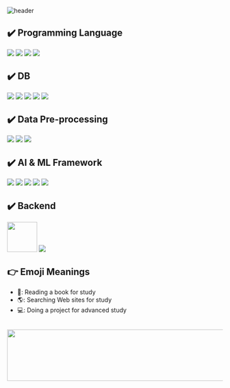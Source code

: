 ![header](https://capsule-render.vercel.app/api?type=waving&height=400&color=C9E6D1&text=🌙%20MoonYoung%20Song%20🎵&fontColor=426E5E&fontSize=60)

<strong><h2>✔️ Programming Language</h2></strong>
<div align=left> 
  <img src="https://img.shields.io/badge/Python-3766AB?style=for-the-badge&logo=Python&logoColor=white"> 
  <img src="https://img.shields.io/badge/C-A8B9CC?style=for-the-badge&logo=C&logoColor=white"> 
  <img src="https://img.shields.io/badge/R-276DC3?style=for-the-badge&logo=R&logoColor=white">
  <img src="https://img.shields.io/badge/Go-00ADD8?style=for-the-badge&logo=Go&logoColor=white">
</div>

<strong><h2>✔️ DB</h2></strong>
<div align=left> 
  <img src="https://img.shields.io/badge/MySQL-4479A1?style=for-the-badge&logo=MySQL&logoColor=white"> 
  <img src="https://img.shields.io/badge/postgresql-4169E1?style=for-the-badge&logo=postgresql&logoColor=white"> 
  <img src="https://img.shields.io/badge/MongoDB-47A248?style=for-the-badge&logo=MongoDB&logoColor=white">
  <img src="https://img.shields.io/badge/Redis-DC382D?style=for-the-badge&logo=Redis&logoColor=white">
  <img src="https://img.shields.io/badge/neo4j-4581C3?style=for-the-badge&logo=neo4j&logoColor=white">
</div>

<strong><h2>✔️ Data Pre-processing</h2></strong>
<div align=left> 
  <img src="https://img.shields.io/badge/OpenCV-5C3EE8?style=for-the-badge&logo=OpenCV&logoColor=white">
  <img src="https://img.shields.io/badge/pandas-150458?style=for-the-badge&logo=pandas&logoColor=white">
  <img src="https://img.shields.io/badge/Numpy-013243?style=for-the-badge&logo=Numpy&logoColor=white">
</div>

<strong><h2>✔️ AI & ML Framework</h2></strong>
<div align=left> 
  <img src="https://img.shields.io/badge/Keras-D00000?style=for-the-badge&logo=Keras&logoColor=white">
  <img src="https://img.shields.io/badge/TensorFlow-FF6F00?style=for-the-badge&logo=TensorFlow&logoColor=white">
  <img src="https://img.shields.io/badge/PyTorch-EE4C2C?style=for-the-badge&logo=Pytorch&logoColor=white"> 
  <img src="https://img.shields.io/badge/scikit learn-F7931E?style=for-the-badge&logo=scikitlearn&logoColor=white"> 
  <img src="https://img.shields.io/badge/lang chain-1C3C3C?style=for-the-badge&logo=langchain&logoColor=white"> 
</div>

<strong><h2>✔️ Backend</h2></strong>
<div align=left> 
  <img src="https://github.com/user-attachments/assets/0dfc733b-c6f7-45ca-adc2-eccb8ff463ff" width="70">
  <img src="https://img.shields.io/badge/Django-092E20?style=for-the-badge&logo=Django&logoColor=white">
</div>

## 👉 Emoji Meanings
* 📗: Reading a book for study
* 🌎: Searching Web sites for study
* 💻: Doing a project for advanced study

<br>
<a href="https://github.com/devxb/gitanimals">
  <img
    src="https://render.gitanimals.org/lines/MOONisYOUNG"
    width="600"
    height="120"
  />
</a>
